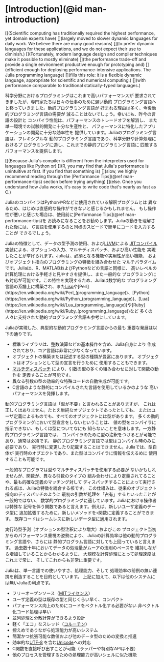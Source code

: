 # [Introduction](@id man-introduction)


[](Scientific computing has traditionally required the highest performance, yet domain experts have)
[](largely moved to slower dynamic languages for daily work. We believe there are many good reasons)
[](to prefer dynamic languages for these applications, and we do not expect their use to diminish.)
[](Fortunately, modern language design and compiler techniques make it possible to mostly eliminate)
[](the performance trade-off and provide a single environment productive enough for prototyping and)
[](efficient enough for deploying performance-intensive applications. The Julia programming language)
[](fills this role: it is a flexible dynamic language, appropriate for scientific and numerical computing,)
[](with performance comparable to traditional statically-typed languages.)


科学分野におけるプログラミングはこれまで高いパフォーマンスが
要求されてきましたが、専門家たちは日々の仕事のために遅い動的
プログラミング言語へと移っていきました。動的プログラミング言語が
好まれる理由は多く、今後動的プログラミング言語の需要が
減ることはないでしょう。幸いにも、昨今の言語の設計と
コンパイラ性能は、パフォーマンスのトレードオフを解消し、
また単一環境での試験的開発に十分な生産性と、
パフォーマンスに特化したアプリケーションの開発に十分な効率性を
提供しています。Juliaのプログラミング言語は、フレキシブルな
動的プログラミング言語であり、科学分野や計算処理におけるプ
ログラミングに適し、これまでの静的プログラミング言語に
匹敵するパフォーマンスを提供します。


[](Because Julia's compiler is different from the interpreters used for languages like Python or)
[](R, you may find that Julia's performance is unintuitive at first. If you find that something is)
[](slow, we highly recommend reading through the [Performance Tips](@ref man-performance-tips) section before trying anything)
[](else. Once you understand how Julia works, it's easy to write code that's nearly as fast as C.)


JuliaのコンパイラはPythonやRなどに使用されている解釈プログラムとは
異なるため、はじめは直感的な操作ができないと感じるかもしれません。
もし操作性が悪いと感じた場合は、使用前に[Performance Tips](@ref man-performance-tips)を
お読みになることをお勧めします。Juliaの動きを理解された後には、
C言語を使用するのと同様のスピードで簡単にコードを入力することが
できるでしょう。

<!---
Julia features optional typing, multiple dispatch, and good performance, achieved using type inference
and [just-in-time (JIT) compilation](https://en.wikipedia.org/wiki/Just-in-time_compilation),
implemented using [LLVM](https://en.wikipedia.org/wiki/Low_Level_Virtual_Machine). It is multi-paradigm,
combining features of imperative, functional, and object-oriented programming. Julia provides
ease and expressiveness for high-level numerical computing, in the same way as languages such
as R, MATLAB, and Python, but also supports general programming. To achieve this, Julia builds
upon the lineage of mathematical programming languages, but also borrows much from popular dynamic
languages, including [Lisp](https://en.wikipedia.org/wiki/Lisp_(programming_language)), [Perl](https://en.wikipedia.org/wiki/Perl_(programming_language)),
[Python](https://en.wikipedia.org/wiki/Python_(programming_language)), [Lua](https://en.wikipedia.org/wiki/Lua_(programming_language)),
and [Ruby](https://en.wikipedia.org/wiki/Ruby_(programming_language)).
-->

Juliaの特徴として、データの型予測の使用、および[LLVM](https://en.wikipedia.org/wiki/Low_Level_Virtual_Machine)による
[JITコンパイル](https://en.wikipedia.org/wiki/Just-in-time_compilation)
実装による、オプションの入力、マルチディスパッチ、および高い性能を
実現したことが挙げられます。Juliaは、必須となる機能や実用性が高い機能、
およびオブジェクト指向のプログラミングの特徴を組み合わせた
マルチパラダイムです。Juliaは、R、MATLABおよびPythonなどの言語と同様に、
高いレベルの計算処理における手軽さと見やすさを提供し、また一般的な
プログラミングにも対応が可能です。この特性を実現するため、Juliaは数学的な
プログラミング言語の系譜上に構築され、また[Lisp](https://en.wikipedia.org/wiki/Lisp_(programming_language))や[Perl](https://en.wikipedia.org/wiki/Perl_(programming_language))、[Python](https://en.wikipedia.org/wiki/Python_(programming_language))、[Lua](https://en.wikipedia.org/wiki/Lua_(programming_language))や[Ruby](https://en.wikipedia.org/wiki/Ruby_(programming_language))など
多くの人々に支持された動的プログラミング言語も参考にしています。

<!---
The most significant departures of Julia from typical dynamic languages are:

  * The core language imposes very little; the standard library is written in Julia itself, including
    primitive operations like integer arithmetic
  * A rich language of types for constructing and describing objects, that can also optionally be
    used to make type declarations
  * The ability to define function behavior across many combinations of argument types via [multiple dispatch](https://en.wikipedia.org/wiki/Multiple_dispatch)
  * Automatic generation of efficient, specialized code for different argument types
  * Good performance, approaching that of statically-compiled languages like C
-->

Juliaが実現した、典型的な動的プログラミング言語からの最も
重要な発展は以下の通りです。

  * 標準ライブラリは、整数演算などの基本操作を含め、Julia自身により
    作成されており、コア言語は非常に少なくなっています。
  * オブジェクトの構築または記述する型の種類が豊富にあります。
    オブジェクトはオプションとして型の宣言を行うために
    使用することもできます。
  * [マルチディスパッチ](https://en.wikipedia.org/wiki/Multiple_dispatch)
    により、引数の型の多くの組み合わせに対して関数の動作を
    定義することが可能です。
  * 異なる引数の型の効率的な特殊コードの自動生成が可能です。
  * C言語のような静的にコンパイルされた言語を使用しているかのような
    高いパフォーマンスを発揮します。

<!---
Although one sometimes speaks of dynamic languages as being "typeless", they are definitely not:
every object, whether primitive or user-defined, has a type. The lack of type declarations in
most dynamic languages, however, means that one cannot instruct the compiler about the types of
values, and often cannot explicitly talk about types at all. In static languages, on the other
hand, while one can -- and usually must -- annotate types for the compiler, types exist only at
compile time and cannot be manipulated or expressed at run time. In Julia, types are themselves
run-time objects, and can also be used to convey information to the compiler.
-->

動的プログラミング言語は「型が不要」と言われることがありますが、
これは正しくはありません。たとえ単純なオブジェクトであったとしても、
またはユーザ定義によるものでも、すべてのオブジェクトには型があります。
多くの動的プログラミングにおいて型宣言をしないということは、
値の型をコンパイラに指示できない、もしくは型についてなにも
知らないことを意味します。一方静的プログラミング言語では、
コンパイラのために型の注釈をつけるとが可能であり、通常は必須です。
静的プログラミング言語では型はコンパイル時のみに必要であり、
実行時に変更したり記載することはできません。Juliaでは、型自体が
実行時のオブエクトであり、また型はコンパイラに情報を伝えるめに
使用することも可能です。

<!---
While the casual programmer need not explicitly use types or multiple dispatch, they are the core
unifying features of Julia: functions are defined on different combinations of argument types,
and applied by dispatching to the most specific matching definition. This model is a good fit
for mathematical programming, where it is unnatural for the first argument to "own" an operation
as in traditional object-oriented dispatch. Operators are just functions with special notation
-- to extend addition to new user-defined data types, you define new methods for the `+` function.
Existing code then seamlessly applies to the new data types.
-->

一般的なプログラマは型やマルチティスパッチを使用する必要が
ないかもしれませんが、関数が、異なる引数のタイプの
組み合わせにより定義されてることや、最も的確な定義のマッチング対して
ディスパッチすることによって実行される点は、Juliaの特徴を統合する核です。
この仕組みは、従来のオブジェクト指向のディスパッチのように
最初の引数が処理を「占有」するといったことが一般的ではない、
数学的プログラミングに適しています。Juliaにおける操作者は特殊な
記号を伴う関数であると言えます。例えば、新しいユーザ定義のデータ型に
追加拡張するために、新しいメソッドを`+`関数に定義することができます。
既存コードはシームレスに新しいデータ型に適用されます。

<!---
Partly because of run-time type inference (augmented by optional type annotations), and partly
because of a strong focus on performance from the inception of the project, Julia's computational
efficiency exceeds that of other dynamic languages, and even rivals that of statically-compiled
languages. For large scale numerical problems, speed always has been, continues to be, and probably
always will be crucial: the amount of data being processed has easily kept pace with Moore's Law
over the past decades.
-->

実行時型予測（オプションの型注釈により増大）およびこの
プロジェクト当初からのパフォーマンス重視の姿勢により、
Juliaの計算効率は他の動的プログラミング言語や、さらには
静的プログラム言語に対しても上回っていると言えます。
過去数十年においてデータの処理量がムーアの法則のペースを
維持しながら増加していることからわかるように、
大規模な計算処理にとって処理速度はこれまで常に、
そしてこれからも非常に重要です。

<!---
Julia aims to create an unprecedented combination of ease-of-use, power, and efficiency in a single
language. In addition to the above, some advantages of Julia over comparable systems include:

  * Free and open source ([MIT licensed](https://github.com/JuliaLang/julia/blob/master/LICENSE.md))
  * User-defined types are as fast and compact as built-ins
  * No need to vectorize code for performance; devectorized code is fast
  * Designed for parallelism and distributed computation
  * Lightweight "green" threading ([coroutines](https://en.wikipedia.org/wiki/Coroutine))
  * Unobtrusive yet powerful type system
  * Elegant and extensible conversions and promotions for numeric and other types
  * Efficient support for [Unicode](https://en.wikipedia.org/wiki/Unicode), including but not limited
    to [UTF-8](https://en.wikipedia.org/wiki/UTF-8)
  * Call C functions directly (no wrappers or special APIs needed)
  * Powerful shell-like capabilities for managing other processes
  * Lisp-like macros and other metaprogramming facilities
-->

Juliaは、単一言語での使いやすさ、処理能力、そして
処理効率の前例の無い連携を創造することを目的としています。
上記に加えて、以下は他のシステムには無いJuliaの利点です。

  * フリーオープンソース（[MITライセンス](https://github.com/JuliaLang/julia/blob/master/LICENSE.md)）
  * ユーザ定義の型は既存の型と同じくらい早く、コンパクト
  * パフォーマンス向上のためにコードをベクトル化する必要がない
    非ベクトル化コード処理は早い
  * 並列処理と分散計算ができるよう設計
  * 軽く「エコ」なスレッド（[コルーチン](https://en.wikipedia.org/wiki/Coroutine)）
  * 控えめでありながら処理能力が高いシステム
  * 簡潔かつ拡張可能な数値および他のデータ型のための変換と推進
  * 効率的な[UTF-8](https://en.wikipedia.org/wiki/UTF-8)
    を含む[Unicode](https://en.wikipedia.org/wiki/Unicode)への対応
  * C関数を直接呼び出すことが可能（ラッパーや特別なAPIは不要）
  * 他のプロセスを管理するための処理能力が高いシェルに似た機能
